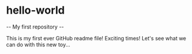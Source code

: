 # hello-world

-- My first repository --

This is my first ever GitHub readme file! Exciting times!
Let's see what we can do with this new toy...
